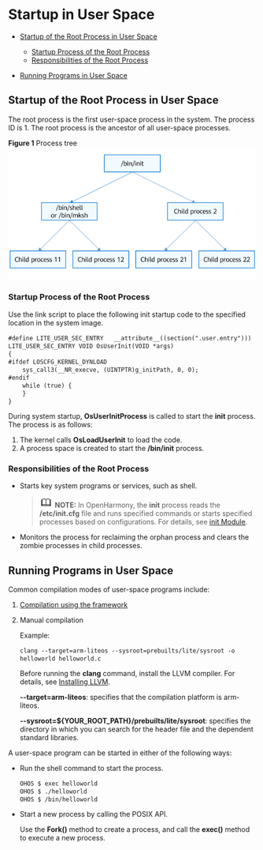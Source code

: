 # Startup in User Space<a name="EN-US_TOPIC_0000001123640059"></a>

-   [Startup of the Root Process in User Space](#section79911135647)
    -   [Startup Process of the Root Process](#section1184317581349)
    -   [Responsibilities of the Root Process](#section1590220321759)

-   [Running Programs in User Space](#section194576310611)

## Startup of the Root Process in User Space<a name="section79911135647"></a>

The root process is the first user-space process in the system. The process ID is 1. The root process is the ancestor of all user-space processes.

**Figure  1**  Process tree<a name="fig427516409375"></a>  
![](figure/process-tree.png "process-tree")

### Startup Process of the Root Process<a name="section1184317581349"></a>

Use the link script to place the following init startup code to the specified location in the system image.

```
#define LITE_USER_SEC_ENTRY   __attribute__((section(".user.entry")))
LITE_USER_SEC_ENTRY VOID OsUserInit(VOID *args)
{
#ifdef LOSCFG_KERNEL_DYNLOAD
    sys_call3(__NR_execve, (UINTPTR)g_initPath, 0, 0);
#endif
    while (true) {
    }
}
```

During system startup,  **OsUserInitProcess**  is called to start the  **init**  process. The process is as follows:

1.  The kernel calls  **OsLoadUserInit**  to load the code.
2.  A process space is created to start the  **/bin/init**  process.

### Responsibilities of the Root Process<a name="section1590220321759"></a>

-   Starts key system programs or services, such as shell.

    >![](../public_sys-resources/icon-note.gif) **NOTE:** 
    >In OpenHarmony, the  **init**  process reads the  **/etc/init.cfg**  file and runs specified commands or starts specified processes based on configurations. For details, see  [init Module](https://gitee.com/openharmony/docs/blob/master/en/device-dev/subsystems/subsys-boot-init.md).


-   Monitors the process for reclaiming the orphan process and clears the zombie processes in child processes.

## Running Programs in User Space<a name="section194576310611"></a>

Common compilation modes of user-space programs include:

1.  [Compilation using the framework](https://gitee.com/openharmony/docs/blob/master/en/device-dev/quick-start/quickstart-lite-steps-board3516-running.md)
2.  Manual compilation

    Example:

    ```
    clang --target=arm-liteos --sysroot=prebuilts/lite/sysroot -o helloworld helloworld.c
    ```

    Before running the  **clang**  command, install the LLVM compiler. For details, see  [Installing LLVM](https://gitee.com/openharmony/docs/blob/master/en/device-dev/quick-start/quickstart-lite-env-setup-lin.md).

    **--target=arm-liteos**: specifies that the compilation platform is arm-liteos.

    **--sysroot=$\{YOUR\_ROOT\_PATH\}/prebuilts/lite/sysroot**: specifies the directory in which you can search for the header file and the dependent standard libraries.


A user-space program can be started in either of the following ways:

-   Run the shell command to start the process.

    ```
    OHOS $ exec helloworld
    OHOS $ ./helloworld
    OHOS $ /bin/helloworld
    ```


-   Start a new process by calling the POSIX API.

    Use the  **Fork\(\)**  method to create a process, and call the  **exec\(\)**  method to execute a new process.



